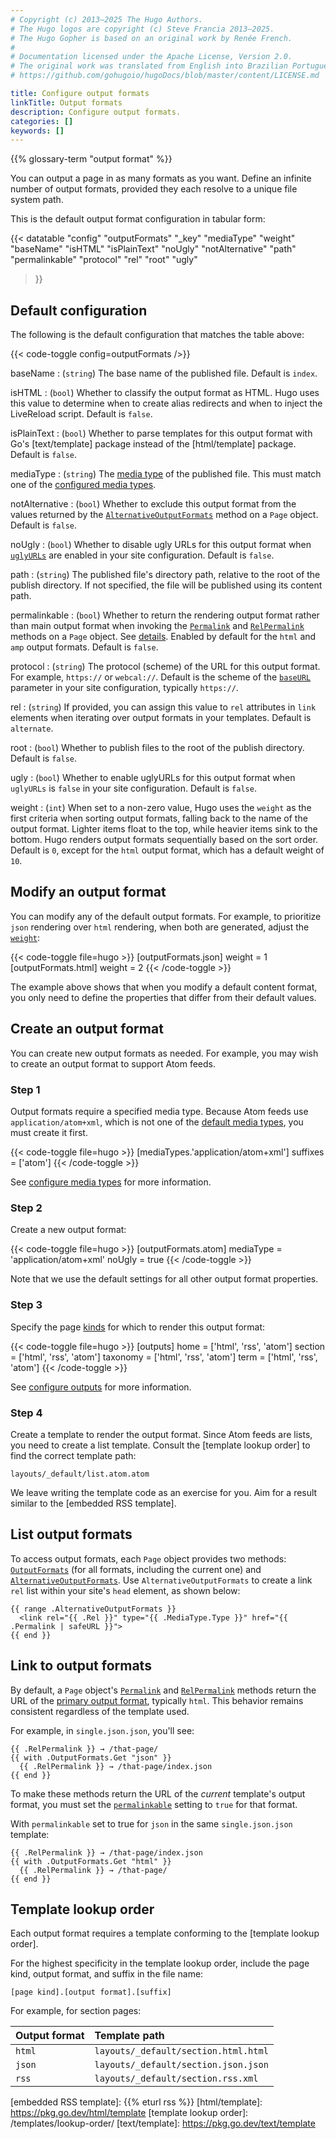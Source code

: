 ```yaml
---
# Copyright (c) 2013–2025 The Hugo Authors.
# The Hugo logos are copyright (c) Steve Francia 2013–2025.
# The Hugo Gopher is based on an original work by Renée French.
#
# Documentation licensed under the Apache License, Version 2.0.
# The original work was translated from English into Brazilian Portuguese.
# https://github.com/gohugoio/hugoDocs/blob/master/content/LICENSE.md

title: Configure output formats
linkTitle: Output formats
description: Configure output formats.
categories: []
keywords: []
---
```


{{% glossary-term "output format" %}}

You can output a page in as many formats as you want. Define an infinite number of output formats, provided they each resolve to a unique file system path.

This is the default output format configuration in tabular form:

{{< datatable
  "config"
  "outputFormats"
  "_key"
  "mediaType"
  "weight"
  "baseName"
  "isHTML"
  "isPlainText"
  "noUgly"
  "notAlternative"
  "path"
  "permalinkable"
  "protocol"
  "rel"
  "root"
  "ugly"
>}}

## Default configuration

The following is the default configuration that matches the table above:

{{< code-toggle config=outputFormats />}}

baseName
: (`string`) The base name of the published file. Default is `index`.

isHTML
: (`bool`) Whether to classify the output format as HTML. Hugo uses this value to determine when to create alias redirects and when to inject the LiveReload script. Default is `false`.

isPlainText
: (`bool`) Whether to parse templates for this output format with Go's [text/template] package instead of the [html/template] package. Default is `false`.

mediaType
: (`string`) The [media type](g) of the published file. This must match one of the [configured media types].

notAlternative
: (`bool`) Whether to exclude this output format from the values returned by the [`AlternativeOutputFormats`] method on a `Page` object. Default is `false`.

noUgly
: (`bool`) Whether to disable ugly URLs for this output format when [`uglyURLs`] are enabled in your site configuration. Default is `false`.

path
: (`string`) The published file's directory path, relative to the root of the publish directory. If not specified, the file will be published using its content path.

permalinkable
: (`bool`) Whether to return the rendering output format rather than main output format when invoking the [`Permalink`] and [`RelPermalink`] methods on a `Page` object. See&nbsp;[details](#link-to-output-formats). Enabled by default for the `html` and `amp` output formats. Default is `false`.

protocol
: (`string`) The protocol (scheme) of the URL for this output format. For example, `https://` or `webcal://`. Default is the scheme of the [`baseURL`] parameter in your site configuration, typically `https://`.

rel
: (`string`) If provided, you can assign this value to `rel` attributes in `link` elements when iterating over output formats in your templates. Default is `alternate`.

root
: (`bool`) Whether to publish files to the root of the publish directory. Default is `false`.

ugly
: (`bool`) Whether to enable uglyURLs for this output format when `uglyURLs` is `false` in your site configuration. Default is `false`.

weight
: (`int`) When set to a non-zero value, Hugo uses the `weight` as the first criteria when sorting output formats, falling back to the name of the output format. Lighter items float to the top, while heavier items sink to the bottom. Hugo renders output formats sequentially based on the sort order. Default is `0`, except for the `html` output format, which has a default weight of `10`.

## Modify an output format

You can modify any of the default output formats. For example, to prioritize `json` rendering over `html` rendering, when both are generated, adjust the [`weight`](#weight):

{{< code-toggle file=hugo >}}
[outputFormats.json]
weight = 1
[outputFormats.html]
weight = 2
{{< /code-toggle >}}

The example above shows that when you modify a default content format, you only need to define the properties that differ from their default values.

## Create an output format

You can create new output formats as needed. For example, you may wish to create an output format to support Atom feeds.

### Step 1

Output formats require a specified media type. Because Atom feeds use `application/atom+xml`, which is not one of the [default media types], you must create it first.

{{< code-toggle file=hugo >}}
[mediaTypes.'application/atom+xml']
suffixes = ['atom']
{{< /code-toggle >}}

See [configure media types] for more information.

### Step 2

Create a new output format:

{{< code-toggle file=hugo >}}
[outputFormats.atom]
mediaType = 'application/atom+xml'
noUgly = true
{{< /code-toggle >}}

Note that we use the default settings for all other output format properties.

### Step 3

Specify the page [kinds](g) for which to render this output format:

{{< code-toggle file=hugo >}}
[outputs]
home = ['html', 'rss', 'atom']
section = ['html', 'rss', 'atom']
taxonomy = ['html', 'rss', 'atom']
term = ['html', 'rss', 'atom']
{{< /code-toggle >}}

See [configure outputs] for more information.

### Step 4

Create a template to render the output format. Since Atom feeds are lists, you need to create a list template. Consult the [template lookup order] to find the correct template path:

```text
layouts/_default/list.atom.atom
```

We leave writing the template code as an exercise for you. Aim for a result similar to the [embedded RSS template].

## List output formats

To access output formats, each `Page` object provides two methods: [`OutputFormats`] (for all formats, including the current one) and [`AlternativeOutputFormats`]. Use `AlternativeOutputFormats` to create a link `rel` list within your site's `head` element, as shown below:

```go-html-template
{{ range .AlternativeOutputFormats }}
  <link rel="{{ .Rel }}" type="{{ .MediaType.Type }}" href="{{ .Permalink | safeURL }}">
{{ end }}
```

## Link to output formats

By default, a `Page` object's [`Permalink`] and [`RelPermalink`] methods return the URL of the [primary output format](g), typically `html`. This behavior remains consistent regardless of the template used.

For example, in `single.json.json`, you'll see:

```go-html-template
{{ .RelPermalink }} → /that-page/
{{ with .OutputFormats.Get "json" }}
  {{ .RelPermalink }} → /that-page/index.json
{{ end }}
```

To make these methods return the URL of the _current_ template's output format, you must set the [`permalinkable`] setting to `true` for that format.

With `permalinkable` set to true for `json` in the same `single.json.json` template:

```go-html-template
{{ .RelPermalink }} → /that-page/index.json
{{ with .OutputFormats.Get "html" }}
  {{ .RelPermalink }} → /that-page/
{{ end }}
```

## Template lookup order

Each output format requires a template conforming to the [template lookup order].

For the highest specificity in the template lookup order, include the page kind, output format, and suffix in the file name:

```text
[page kind].[output format].[suffix]
```

For example, for section pages:

Output format|Template path
:--|:--
`html`|`layouts/_default/section.html.html`
`json`|`layouts/_default/section.json.json`
`rss`|`layouts/_default/section.rss.xml`

[`AlternativeOutputFormats`]: /methods/page/alternativeoutputformats/
[`OutputFormats`]: /methods/page/outputformats/
[`Permalink`]: /methods/page/permalink/
[`RelPermalink`]: /methods/page/relpermalink/
[`baseURL`]: /configuration/all/#baseurl
[`permalinkable`]: #permalinkable
[`uglyURLs`]: /configuration/ugly-urls/
[configure media types]: /configuration/media-types/
[configure outputs]: /configuration/outputs/
[configured media types]: /configuration/media-types/
[default media types]: /configuration/media-types/
[embedded RSS template]: {{% eturl rss %}}
[html/template]: https://pkg.go.dev/html/template
[template lookup order]: /templates/lookup-order/
[text/template]: https://pkg.go.dev/text/template
